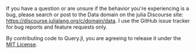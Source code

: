 If you have a question or are unsure if the behavior you're experiencing
is a bug, please search or post to the Data domain on the julia Discourse
site: https://discourse.julialang.org/c/domain/data. I use the GitHub
issue tracker for bug reports and feature requests only.

By contributing code to Query.jl, you are agreeing to release it under
the [MIT License](https://github.com/davidanthoff/Query.jl/blob/master/LICENSE.md).
